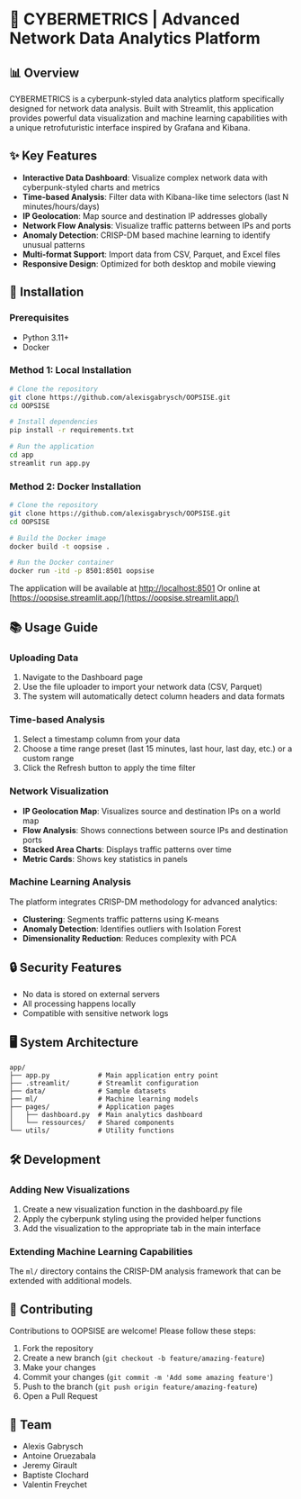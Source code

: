 # 🚀 CYBERMETRICS | Advanced Network Data Analytics Platform

## 📊 Overview
CYBERMETRICS is a cyberpunk-styled data analytics platform specifically designed for network data analysis. Built with Streamlit, this application provides powerful data visualization and machine learning capabilities with a unique retrofuturistic interface inspired by Grafana and Kibana.

## ✨ Key Features
- **Interactive Data Dashboard**: Visualize complex network data with cyberpunk-styled charts and metrics
- **Time-based Analysis**: Filter data with Kibana-like time selectors (last N minutes/hours/days)
- **IP Geolocation**: Map source and destination IP addresses globally
- **Network Flow Analysis**: Visualize traffic patterns between IPs and ports
- **Anomaly Detection**: CRISP-DM based machine learning to identify unusual patterns
- **Multi-format Support**: Import data from CSV, Parquet, and Excel files
- **Responsive Design**: Optimized for both desktop and mobile viewing

## 🔧 Installation

### Prerequisites
- Python 3.11+
- Docker 

### Method 1: Local Installation
```bash
# Clone the repository
git clone https://github.com/alexisgabrysch/OOPSISE.git
cd OOPSISE

# Install dependencies
pip install -r requirements.txt

# Run the application
cd app
streamlit run app.py
```

### Method 2: Docker Installation
```bash
# Clone the repository
git clone https://github.com/alexisgabrysch/OOPSISE.git
cd OOPSISE

# Build the Docker image
docker build -t oopsise .

# Run the Docker container
docker run -itd -p 8501:8501 oopsise
```

The application will be available at [http://localhost:8501](http://localhost:8501)
Or online at [https://oopsise.streamlit.app/](https://oopsise.streamlit.app/)

## 📚 Usage Guide

### Uploading Data
1. Navigate to the Dashboard page
2. Use the file uploader to import your network data (CSV, Parquet)
3. The system will automatically detect column headers and data formats

### Time-based Analysis
1. Select a timestamp column from your data
2. Choose a time range preset (last 15 minutes, last hour, last day, etc.) or a custom range
3. Click the Refresh button to apply the time filter

### Network Visualization
- **IP Geolocation Map**: Visualizes source and destination IPs on a world map
- **Flow Analysis**: Shows connections between source IPs and destination ports
- **Stacked Area Charts**: Displays traffic patterns over time
- **Metric Cards**: Shows key statistics in panels

### Machine Learning Analysis
The platform integrates CRISP-DM methodology for advanced analytics:
- **Clustering**: Segments traffic patterns using K-means
- **Anomaly Detection**: Identifies outliers with Isolation Forest
- **Dimensionality Reduction**: Reduces complexity with PCA

## 🔒 Security Features
- No data is stored on external servers
- All processing happens locally
- Compatible with sensitive network logs

## 🖥️ System Architecture
```
app/
├── app.py            # Main application entry point
├── .streamlit/       # Streamlit configuration
├── data/             # Sample datasets
├── ml/               # Machine learning models
├── pages/            # Application pages
│   ├── dashboard.py  # Main analytics dashboard
│   └── ressources/   # Shared components
└── utils/            # Utility functions
```

## 🛠️ Development

### Adding New Visualizations
1. Create a new visualization function in the dashboard.py file
2. Apply the cyberpunk styling using the provided helper functions
3. Add the visualization to the appropriate tab in the main interface

### Extending Machine Learning Capabilities
The `ml/` directory contains the CRISP-DM analysis framework that can be extended with additional models.

## 🤝 Contributing
Contributions to OOPSISE are welcome! Please follow these steps:
1. Fork the repository
2. Create a new branch (`git checkout -b feature/amazing-feature`)
3. Make your changes
4. Commit your changes (`git commit -m 'Add some amazing feature'`)
5. Push to the branch (`git push origin feature/amazing-feature`)
6. Open a Pull Request


## 👥 Team
- Alexis Gabrysch
- Antoine Oruezabala
- Jeremy Girault
- Baptiste Clochard
- Valentin Freychet

